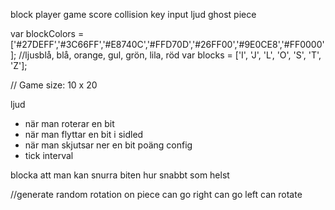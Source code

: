 
block
player
game
score
collision
key input
ljud
ghost piece

var blockColors = ['#27DEFF','#3C66FF','#E8740C','#FFD70D','#26FF00','#9E0CE8','#FF0000'];
//ljusblå, blå, orange, gul, grön, lila, röd
var blocks = ['I', 'J', 'L', 'O', 'S', 'T', 'Z'];


// Game size: 10 x 20

ljud 
- när man roterar en bit
- när man flyttar en bit i sidled
- när man skjutsar ner en bit
poäng
config
- tick interval

blocka att man kan snurra biten hur snabbt som helst

//generate random rotation on piece
can go right
can go left
can rotate
